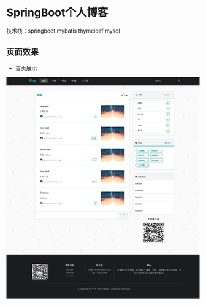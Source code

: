 # SpringBoot个人博客

技术栈：springboot mybatis thymeleaf mysql

## 页面效果

* 首页展示<br>

![images](./images/indexshow.png)
